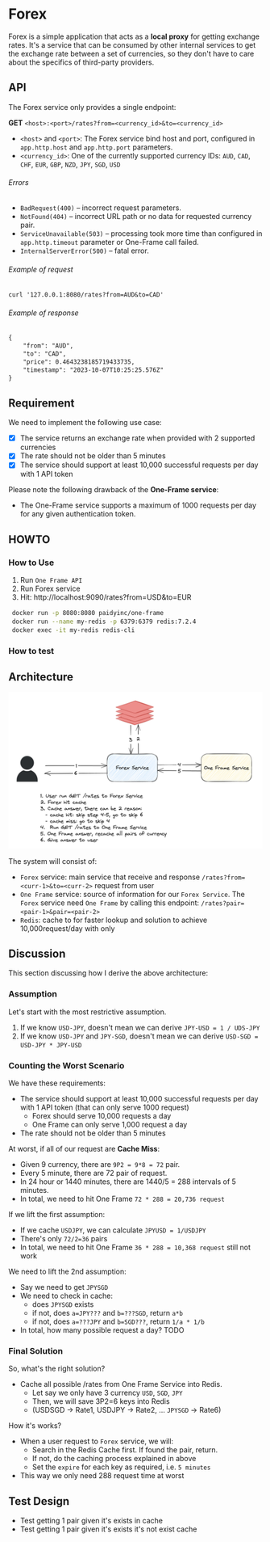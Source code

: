 # Forex

Forex is a simple application that acts as a **local proxy** for getting exchange rates.
It's a service that can be consumed by other internal services to get the exchange rate between a set of currencies,
so they don't have to care about the specifics of third-party providers.

## API
The Forex service only provides a single endpoint:

**GET** `<host>:<port>/rates?from=<currency_id>&to=<currency_id>`

- `<host>` and `<port>`: The Forex service bind host and port, configured in `app.http.host` and `app.http.port` parameters.
- `<currency_id>`: One of the currently supported currency IDs: `AUD`, `CAD`, `CHF`, `EUR`, `GBP`, `NZD`, `JPY`, `SGD`, `USD`
###### Errors
* ```BadRequest(400)``` – incorrect request parameters.
* ```NotFound(404)``` – incorrect URL path or no data for requested currency pair.
* ```ServiceUnavailable(503)``` – processing took more time than configured in ```app.http.timeout``` parameter
  or One-Frame call failed.
* ```InternalServerError(500)``` – fatal error.

###### Example of request
```curl '127.0.0.1:8080/rates?from=AUD&to=CAD'```

###### Example of response

```
{
    "from": "AUD",
    "to": "CAD",
    "price": 0.4643238185719433735,
    "timestamp": "2023-10-07T10:25:25.576Z"
}
```

## Requirement

We need to implement the following use case:
- [x] The service returns an exchange rate when provided with 2 supported currencies
- [x] The rate should not be older than 5 minutes
- [x] The service should support at least 10,000 successful requests per day with 1 API token

Please note the following drawback of the **One-Frame service**:
- The One-Frame service supports a maximum of 1000 requests per day for any given authentication token.

## HOWTO

### How to Use

1. Run `One Frame API`
2. Run Forex service
3. Hit: http://localhost:9090/rates?from=USD&to=EUR

```bash
 docker run -p 8080:8080 paidyinc/one-frame
 docker run --name my-redis -p 6379:6379 redis:7.2.4
 docker exec -it my-redis redis-cli  
```

### How to test

## Architecture

![Alt text](doc/architecture-1-cache.png)

The system will consist of:
- `Forex` service: main service that receive and response `/rates?from=<curr-1>&to=<curr-2>` request from user
- `One Frame` service: source of information for our `Forex Service`. The `Forex` service need `One Frame` by calling this endpoint: `/rates?pair=<pair-1>&pair=<pair-2>`
- `Redis`: cache to for faster lookup and solution to achieve 10,000request/day with only 

## Discussion

This section discussing how I derive the above architecture:

### Assumption
Let's start with the most restrictive assumption.
1. If we know `USD-JPY`, doesn't mean we can derive `JPY-USD = 1 / UDS-JPY`
2. If we know `USD-JPY` and `JPY-SGD`, doesn't mean we can derive `USD-SGD = USD-JPY * JPY-USD`


### Counting the Worst Scenario
We have these requirements:
- The service should support at least 10,000 successful requests per day with 1 API token (that can only serve 1000 request)
  - Forex should serve 10,000 requests a day
  - One Frame can only serve 1,000 request a day
- The rate should not be older than 5 minutes

At worst, if all of our request are **Cache Miss**:
- Given 9 currency, there are `9P2 = 9*8 = 72` pair.
- Every 5 minute, there are 72 pair of request.
- In 24 hour or 1440 minutes, there are 1440/5 = 288 intervals of 5 minutes.
- In total, we need to hit One Frame `72 * 288 = 20,736 request`

If we lift the first assumption:
- If we cache `USDJPY`, we can calculate `JPYUSD = 1/USDJPY`
- There's only `72/2=36` pairs
- In total, we need to hit One Frame `36 * 288 = 10,368 request`
still not work

We need to lift the 2nd assumption:
- Say we need to get `JPYSGD`
- We need to check in cache:
  - does `JPYSGD` exists
  - if not, does `a=JPY???` and `b=???SGD`, return `a*b`
  - if not, does `a=???JPY` and `b=SGD???`, return `1/a * 1/b`
- In total, how many possible request a day? TODO

### Final Solution
So, what's the right solution?
- Cache all possible /rates from One Frame Service into Redis.
  - Let say we only have 3 currency `USD`, `SGD`, `JPY`
  - Then, we will save 3P2=6 keys into Redis
  - (USDSGD -> Rate1, USDJPY -> Rate2, ... `JPYSGD` -> Rate6)

How it's works?
- When a user request to `Forex` service, we will:
  - Search in the Redis Cache first. If found the pair, return.
  - If not, do the caching process explained in above
  - Set the `expire` for each key as required, i.e. `5 minutes`
- This way we only need 288 request time at worst

## Test Design

- Test getting 1 pair given it's exists in cache
- Test getting 1 pair given it's exists it's not exist cache